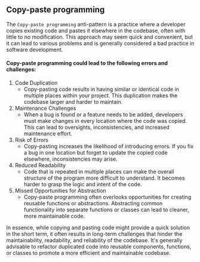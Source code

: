## Copy-paste programming
The `Copy-paste programming` anti-pattern is a practice where a developer copies existing code and pastes it elsewhere in the codebase, often with little to no modification. This approach may seem quick and convenient, but it can lead to various problems and is generally considered a bad practice in software development.
#### Copy-paste programming could lead to the following errors and challenges:
1. Code Duplication
    - Copy-pasting code results in having similar or identical code in multiple places within your project. This duplication makes the codebase larger and harder to maintain.
2. Maintenance Challenges
    - When a bug is found or a feature needs to be added, developers must make changes in every location where the code was copied. This can lead to oversights, inconsistencies, and increased maintenance effort.
3. Risk of Errors
    - Copy-pasting increases the likelihood of introducing errors. If you fix a bug in one location but forget to update the copied code elsewhere, inconsistencies may arise.
4. Reduced Readability
    - Code that is repeated in multiple places can make the overall structure of the program more difficult to understand. It becomes harder to grasp the logic and intent of the code.
5. Missed Opportunities for Abstraction
    - Copy-paste programming often overlooks opportunities for creating reusable functions or abstractions. Abstracting common functionality into separate functions or classes can lead to cleaner, more maintainable code.

In essence, while copying and pasting code might provide a quick solution in the short term, it often results in long-term challenges that hinder the maintainability, readability, and reliability of the codebase. It's generally advisable to refactor duplicated code into reusable components, functions, or classes to promote a more efficient and maintainable codebase.